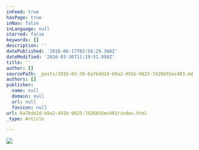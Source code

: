 ```yaml
---
inFeed: true
hasPage: true
inNav: false
inLanguage: null
starred: false
keywords: []
description: ''
datePublished: '2016-06-17T03:56:29.368Z'
dateModified: '2016-03-30T11:19:51.990Z'
title: ''
author: []
sourcePath: _posts/2016-03-30-6a7bdd2d-b9a2-491b-9623-7d26b55ec483.md
authors: []
publisher:
  name: null
  domain: null
  url: null
  favicon: null
url: 6a7bdd2d-b9a2-491b-9623-7d26b55ec483/index.html
_type: Article

---
```

![](https://the-grid-user-content.s3-us-west-2.amazonaws.com/a5311d33-c467-45bf-a308-9d17e2934d07.jpg)